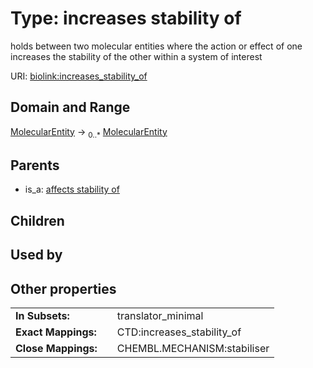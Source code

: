 
# Type: increases stability of


holds between two molecular entities where the action or effect of one increases the stability of the other within a system of interest

URI: [biolink:increases_stability_of](https://w3id.org/biolink/vocab/increases_stability_of)


## Domain and Range

[MolecularEntity](MolecularEntity.md) ->  <sub>0..*</sub> [MolecularEntity](MolecularEntity.md)

## Parents

 *  is_a: [affects stability of](affects_stability_of.md)

## Children


## Used by


## Other properties

|  |  |  |
| --- | --- | --- |
| **In Subsets:** | | translator_minimal |
| **Exact Mappings:** | | CTD:increases_stability_of |
| **Close Mappings:** | | CHEMBL.MECHANISM:stabiliser |

